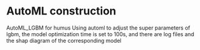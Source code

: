 # AutoML construction
AutoML_LGBM for humus
Using automl to adjust the super parameters of lgbm, the model optimization time is set to 100s, and there are log files and the shap diagram of the corresponding model
